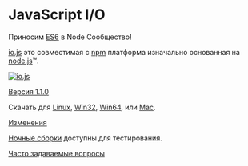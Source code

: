 # JavaScript I/O

Приносим [ES6](es6.html) в Node Сообщество!

[io.js](https://github.com/iojs/io.js) это совместимая с [npm](https://www.npmjs.org/) платформа изначально основанная на [node.js](https://nodejs.org/)&#8482;.

[![io.js](../images/1.0.0.png)](https://iojs.org/dist/v1.1.0/)

[Версия 1.1.0](https://iojs.org/dist/v1.1.0/)

Скачать для
[Linux](https://iojs.org/dist/v1.1.0/iojs-v1.1.0-linux-x64.tar.xz),
[Win32](https://iojs.org/dist/v1.1.0/iojs-v1.1.0-x86.msi), [Win64](https://iojs.org/dist/v1.1.0/iojs-v1.1.0-x64.msi),
или
[Mac](https://iojs.org/dist/v1.1.0/iojs-v1.1.0.pkg).


[Изменения](https://github.com/iojs/io.js/blob/v1.x/CHANGELOG.md)

[Ночные сборки](https://iojs.org/download/nightly/) доступны для тестирования.

[Часто задаваемые вопросы](/faq.html)
